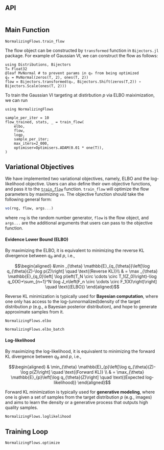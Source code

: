 ## API

```@index
```


## Main Function

```@docs
NormalizingFlows.train_flow
```

The flow object can be constructed by `transformed` function in `Bijectors.jl` package.
For example of Gaussian VI, we can construct the flow as follows:
```@julia
using Distributions, Bijectors
T= Float32
@leaf MvNormal # to prevent params in q₀ from being optimized
q₀ = MvNormal(zeros(T, 2), ones(T, 2))
flow = Bijectors.transformed(q₀, Bijectors.Shift(zeros(T,2)) ∘ Bijectors.Scale(ones(T, 2)))
```
To train the Gaussian VI targeting at distirbution $p$ via ELBO maiximization, we can run
```@julia
using NormalizingFlows

sample_per_iter = 10
flow_trained, stats, _ = train_flow(
    elbo,
    flow,
    logp,
    sample_per_iter;
    max_iters=2_000,
    optimiser=Optimisers.ADAM(0.01 * one(T)),
)
```
## Variational Objectives
We have implemented two variational objectives, namely, ELBO and the log-likelihood objective. 
Users can also define their own objective functions, and pass it to the [`train_flow`](@ref) function.
`train_flow` will optimize the flow parameters by maximizing `vo`.
The objective function should take the following general form:
```julia
vo(rng, flow, args...) 
```
where `rng` is the random number generator, `flow` is the flow object, and `args...` are the
additional arguments that users can pass to the objective function.

#### Evidence Lower Bound (ELBO)
By maximizing the ELBO, it is equivalent to minimizing the reverse KL divergence between $q_\theta$ and $p$, i.e., 
```math 
\begin{aligned}
&\min _{\theta} \mathbb{E}_{q_{\theta}}\left[\log q_{\theta}(Z)-\log p(Z)\right]  \quad \text{(Reverse KL)}\\
& = \max _{\theta} \mathbb{E}_{q_0}\left[ \log p\left(T_N \circ \cdots \circ
T_1(Z_0)\right)-\log q_0(X)+\sum_{n=1}^N \log J_n\left(F_n \circ \cdots \circ
F_1(X)\right)\right] \quad \text{(ELBO)} 
\end{aligned}
```
Reverse KL minimization is typically used for **Bayesian computation**, 
where one only has access to the log-(unnormalized)density of the target distribution $p$ (e.g., a Bayesian posterior distribution), 
and hope to generate approximate samples from it.

```@docs
NormalizingFlows.elbo
```

```@docs
NormalizingFlows.elbo_batch
```

#### Log-likelihood

By maximizing the log-likelihood, it is equivalent to minimizing the forward KL divergence between $q_\theta$ and $p$, i.e., 
```math 
\begin{aligned}
& \min_{\theta} \mathbb{E}_{p}\left[\log q_{\theta}(Z)-\log p(Z)\right] \quad \text{(Forward KL)} \\
& = \max_{\theta} \mathbb{E}_{p}\left[\log q_{\theta}(Z)\right] \quad \text{(Expected log-likelihood)}
\end{aligned}
```
Forward KL minimization is typically used for **generative modeling**, 
where one is given a set of samples from the target distribution $p$ (e.g., images)
and aims to learn the density or a generative process that outputs high quality samples.

```@docs
NormalizingFlows.loglikelihood
```


## Training Loop

```@docs
NormalizingFlows.optimize
```
